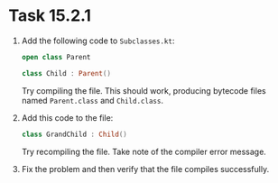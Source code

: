 # Task 15.2.1

1. Add the following code to `Subclasses.kt`:

   ```kotlin
   open class Parent

   class Child : Parent()
   ```

   Try compiling the file. This should work, producing bytecode files named
   `Parent.class` and `Child.class`.

2. Add this code to the file:

   ```kotlin
   class GrandChild : Child()
   ```

   Try recompiling the file. Take note of the compiler error message.

3. Fix the problem and then verify that the file compiles successfully. 
